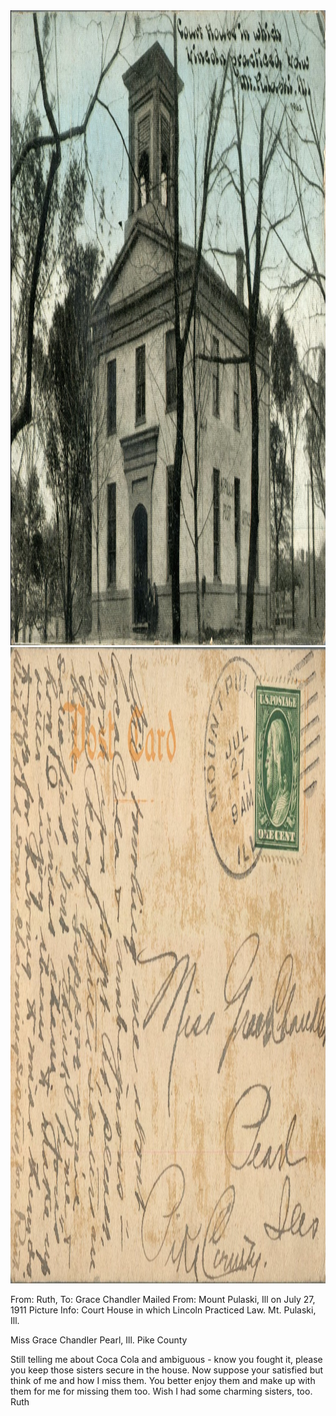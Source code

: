 <html><body><img class="alignnone size-full wp-image-1433" src="/wp-content/uploads/2014/06/postcard-2014-20140616_15080428_0630.jpg" alt="postcard-2014-20140616_15080428_0630" width="1490" height="1016"><img class="alignnone size-full wp-image-1434" src="/wp-content/uploads/2014/06/postcard-2014-20140616_15081201_0631.jpg" alt="postcard-2014-20140616_15081201_0631" width="1519" height="1018">

From: Ruth, To: Grace Chandler
Mailed From: Mount Pulaski, Ill on July 27, 1911
Picture Info: Court House in which Lincoln Practiced Law. Mt. Pulaski, Ill.

Miss Grace Chandler
Pearl, Ill.
Pike County

Still telling me about Coca Cola and ambiguous - know you fought it, please you keep those sisters secure in the house. Now suppose your satisfied but think of me and how I miss them. You better enjoy them and make up with them for me for missing them too. Wish I had some charming sisters, too.
Ruth</body></html>